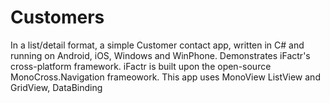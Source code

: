 # Customers
In a list/detail format, a simple Customer contact app, written in C# and running on Android, iOS, Windows and WinPhone.
Demonstrates iFactr's cross-platform framework.  iFactr is built upon the open-source MonoCross.Navigation frameowork.  This app uses MonoView   ListView and GridView, DataBinding
